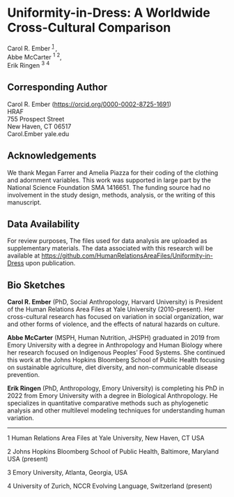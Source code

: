 # Uniformity-in-Dress: A Worldwide Cross-Cultural Comparison
Carol R. Ember <sup> [1](#one) </sup>,  
Abbe McCarter <sup>1</sup> <sup>2</sup>,  
Erik Ringen <sup>3</sup> <sup>4</sup>



## Corresponding Author

Carol R. Ember (https://orcid.org/0000-0002-8725-1691)  
HRAF  
755 Prospect Street  
New Haven, CT 06517  
Carol.Ember <at> yale.edu


## Acknowledgements
We thank Megan Farrer and Amelia Piazza for their coding of the clothing and adornment variables. This work was supported in large part by the National Science Foundation SMA 1416651. The funding source had no involvement in the study design, methods, analysis, or the writing of this manuscript.

## Data Availability
For review purposes, The files used for data analysis are uploaded as supplementary materials. The data associated with this research will be available at https://github.com/HumanRelationsAreaFiles/Uniformity-in-Dress upon publication.

## Bio Sketches

**Carol R. Ember** (PhD, Social Anthropology, Harvard University) is President of the Human Relations Area Files at Yale University (2010-present). Her cross-cultural research has focused  on variation in social organization, war and other forms of violence, and the effects of natural hazards on culture.

**Abbe McCarter** (MSPH, Human Nutrition, JHSPH) graduated in 2019 from Emory University with a degree in Anthropology and Human Biology where her research focused on Indigenous Peoples’ Food Systems. She continued this work at the Johns Hopkins Bloomberg School of Public Health focusing on sustainable agriculture, diet diversity, and non-communicable disease prevention. 

**Erik Ringen** (PhD, Anthropology, Emory University) is completing his PhD in 2022 from Emory University with a degree in Biological Anthropology. He specializes in quantitative comparative methods such as phylogenetic analysis and other multilevel modeling techniques for understanding human variation.


---



  <a name="one">1</a> Human Relations Area Files at Yale University, New Haven, CT USA

  <a name="two">2</a> Johns Hopkins Bloomberg School of Public Health, Baltimore, Maryland USA (present)

  <a name="three">3</a> Emory University, Atlanta, Georgia, USA

  <a name="four">4</a> University of Zurich, NCCR Evolving Language, Switzerland (present)



